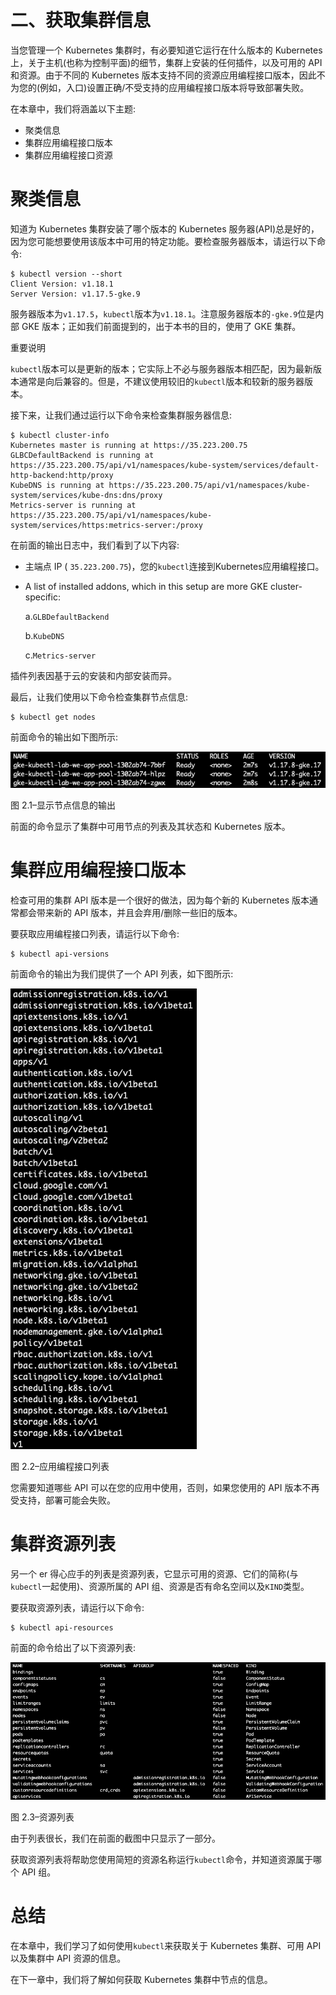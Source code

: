 # 二、获取集群信息

当您管理一个 Kubernetes 集群时，有必要知道它运行在什么版本的 Kubernetes 上，关于主机(也称为控制平面)的细节，集群上安装的任何插件，以及可用的 API 和资源。由于不同的 Kubernetes 版本支持不同的资源应用编程接口版本，因此不为您的(例如，入口)设置正确/不受支持的应用编程接口版本将导致部署失败。

在本章中，我们将涵盖以下主题:

*   聚类信息
*   集群应用编程接口版本
*   集群应用编程接口资源

# 聚类信息

知道为 Kubernetes 集群安装了哪个版本的 Kubernetes 服务器(API)总是好的，因为您可能想要使用该版本中可用的特定功能。要检查服务器版本，请运行以下命令:

```
$ kubectl version --short
Client Version: v1.18.1
Server Version: v1.17.5-gke.9
```

服务器版本为`v1.17.5`，`kubectl`版本为`v1.18.1`。注意服务器版本的`-gke.9`位是内部 GKE 版本；正如我们前面提到的，出于本书的目的，使用了 GKE 集群。

重要说明

`kubectl`版本可以是更新的版本；它实际上不必与服务器版本相匹配，因为最新版本通常是向后兼容的。但是，不建议使用较旧的`kubectl`版本和较新的服务器版本。

接下来，让我们通过运行以下命令来检查集群服务器信息:

```
$ kubectl cluster-info
Kubernetes master is running at https://35.223.200.75
GLBCDefaultBackend is running at https://35.223.200.75/api/v1/namespaces/kube-system/services/default-http-backend:http/proxy
KubeDNS is running at https://35.223.200.75/api/v1/namespaces/kube-system/services/kube-dns:dns/proxy
Metrics-server is running at https://35.223.200.75/api/v1/namespaces/kube-system/services/https:metrics-server:/proxy
```

在前面的输出日志中，我们看到了以下内容:

*   主端点 IP ( `35.223.200.75`)，您的`kubectl`连接到Kubernetes应用编程接口。
*   A list of installed addons, which in this setup are more GKE cluster-specific:

    a.`GLBDefaultBackend`

    b.`KubeDNS`

    c.`Metrics-server`

插件列表因基于云的安装和内部安装而异。

最后，让我们使用以下命令检查集群节点信息:

```
$ kubectl get nodes
```

前面命令的输出如下图所示:

![Figure 2.1 – Output showing node information ](img/B16411_02_001.jpg)

图 2.1–显示节点信息的输出

前面的命令显示了集群中可用节点的列表及其状态和 Kubernetes 版本。

# 集群应用编程接口版本

检查可用的集群 API 版本是一个很好的做法，因为每个新的 Kubernetes 版本通常都会带来新的 API 版本，并且会弃用/删除一些旧的版本。

要获取应用编程接口列表，请运行以下命令:

```
$ kubectl api-versions
```

前面命令的输出为我们提供了一个 API 列表，如下图所示:

![Figure 2.2 – API list ](img/B16411_02_002.jpg)

图 2.2–应用编程接口列表

您需要知道哪些 API 可以在您的应用中使用，否则，如果您使用的 API 版本不再受支持，部署可能会失败。

# 集群资源列表

另一个 er 得心应手的列表是资源列表，它显示可用的资源、它们的简称(与`kubectl`一起使用)、资源所属的 API 组、资源是否有命名空间以及`KIND`类型。

要获取资源列表，请运行以下命令:

```
$ kubectl api-resources
```

前面的命令给出了以下资源列表:

![Figure 2.3 – List of resources ](img/B16411_02_003.jpg)

图 2.3–资源列表

由于列表很长，我们在前面的截图中只显示了一部分。

获取资源列表将帮助您使用简短的资源名称运行`kubectl`命令，并知道资源属于哪个 API 组。

# 总结

在本章中，我们学习了如何使用`kubectl`来获取关于 Kubernetes 集群、可用 API 以及集群中 API 资源的信息。

在下一章中，我们将了解如何获取 Kubernetes 集群中节点的信息。